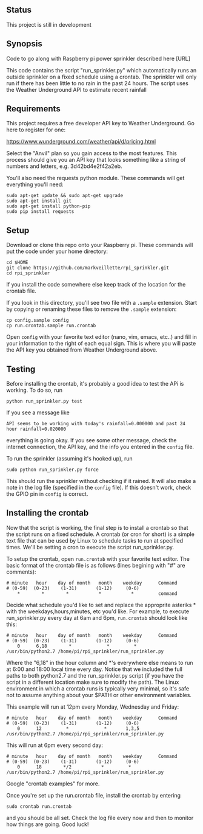 ## Status

This project is still in development

## Synopsis

Code to go along with Raspberry pi power sprinkler described here [URL]

This code contains the script "run_sprinkler.py" which automatically runs an outside sprinkler 
on a fixed schedule using a crontab.  The sprinkler will only run if there has been little to 
no rain in the past 24 hours.  The script uses the Weather Underground API to estimate recent rainfall

## Requirements

This project requires a free developer API key to Weather Underground.  Go here to register for one:

https://www.wunderground.com/weather/api/d/pricing.html

Select the "Anvil" plan so you gain access to the most features.  This process should give you an API key that looks
something like a string of numbers and letters, e.g. 3d42bd4e2f42a2eb.

You'll also need the requests python module. These commands will get everything you'll need:   
```
sudo apt-get update && sudo apt-get upgrade
sudo apt-get install git
sudo apt-get install python-pip
sudo pip install requests
```

## Setup

Download or clone this repo onto your Raspberry pi.  These commands will put the code under your home directory:
```
cd $HOME
git clone https://github.com/markveillette/rpi_sprinkler.git
cd rpi_sprinkler
```
If you install the code somewhere else keep track of the location for the crontab file.

If you look in this directory, you'll see two file with a `.sample` extension.  Start by copying or renaming these files to remove the `.sample` extension:
```
cp config.sample config
cp run.crontab.sample run.crontab
```

Open `config` with your favorite text editor (nano, vim, emacs, etc..) and fill in your information to the right of each equal sign.  This is where you will paste the API key you obtained from Weather Underground above.

## Testing

Before installing the crontab, it's probably a good idea to test the APi is working. To do so, run 
```
python run_sprinkler.py test
```
If you see a message like 
```
API seems to be working with today's rainfall=0.000000 and past 24 hour rainfall=0.020000
```
everything is going okay.  If you see some other message, check the internet connection, the API key, and the info you entered in the `config` file.

To run the sprinkler (assuming it's hooked up), run
```
sudo python run_sprinkler.py force
```
This should run the sprinkler without checking if it rained.  It will also make a note in the log file (specified in the `config` file).  If this doesn't work, check the GPIO pin in `config` is correct.

## Installing the crontab

Now that the script is working, the final step is to install a crontab so that the script runs on a fixed schedule.  A crontab (or cron for short) is a simple text file that can be used by Linux to schedule tasks to run at specified times.  We'll be setting a cron to execute the script run_sprinkler.py.

To setup the crontab, open `run.crontab` with your favorite text editor.  The basic format of the crontab file is as follows (lines begining with "#" are comments):

```
# minute   hour    day of month   month    weekday      Command    
# (0-59)  (0-23)    (1-31)       (1-12)     (0-6)                
    *        *        *           *           *         command
```

Decide what schedule you'd like to set and replace the approprite asteriks * with the weekdays,hours,minutes, etc you'd like.  For example, to execute run_sprinkler.py every day at 6am and 6pm, `run.crontab` should look like this:

```
# minute   hour    day of month   month    weekday      Command    
# (0-59)  (0-23)    (1-31)       (1-12)     (0-6)                
    0      6,18        *             *         *        /usr/bin/python2.7 /home/pi/rpi_sprinkler/run_sprinkler.py
```

Where the "6,18" in the hour column and *'s everywhere else means to run at 6:00 and 18:00 local time every day.  Notice that we included the full paths to both python2.7 and the run_sprinkler.py script (if you have the script in a different location make sure to modify the path).  The Linux environment in which a crontab runs is typically very minimal, so it's safe not to assume anything about your $PATH or other environment variables.

This example will run at 12pm every Monday, Wednesday and Friday:
```
# minute   hour    day of month   month    weekday      Command    
# (0-59)  (0-23)    (1-31)       (1-12)     (0-6)                
    0      12         *             *       1,3,5       /usr/bin/python2.7 /home/pi/rpi_sprinkler/run_sprinkler.py
```

This will run at 6pm every second day:
```
# minute   hour    day of month   month    weekday      Command    
# (0-59)  (0-23)    (1-31)       (1-12)     (0-6)                
    0      18        */2           *         *       /usr/bin/python2.7 /home/pi/rpi_sprinkler/run_sprinkler.py
```
Google "crontab examples" for more.  

Once you're set up the run.crontab file, install the crontab by entering
```
sudo crontab run.crontab
```
and you should be all set.  Check the log file every now and then to monitor how things are going.  Good luck!

